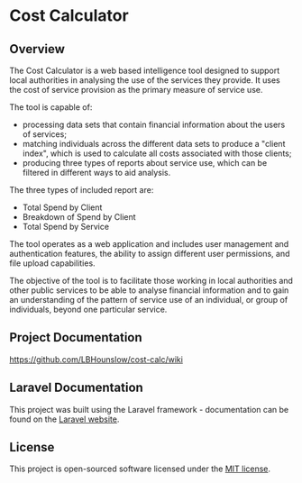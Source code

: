 # Cost Calculator

## Overview

The Cost Calculator is a web based intelligence tool designed to support local authorities in analysing the use of the services they provide. It uses the cost of service provision as the primary measure of service use. 

The tool is capable of:
- processing data sets that contain financial information about the users of services;
- matching individuals across the different data sets to produce a "client index", which is used to calculate all costs associated with those clients;
- producing three types of reports about service use, which can be filtered in different ways to aid analysis.

The three types of included report are:
- Total Spend by Client
- Breakdown of Spend by Client
- Total Spend by Service

The tool operates as a web application and includes user management and authentication features, the ability to assign different user permissions, and file upload capabilities.

The objective of the tool is to facilitate those working in local authorities and other public services to be able to analyse financial information and to gain an understanding of the pattern of service use of an individual, or group of individuals, beyond one particular service. 

## Project Documentation

https://github.com/LBHounslow/cost-calc/wiki

## Laravel Documentation

This project was built using the Laravel framework - documentation can be found on the [Laravel website](http://laravel.com/docs).

## License

This project is open-sourced software licensed under the [MIT license](http://opensource.org/licenses/MIT).
